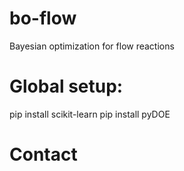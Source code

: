 # bo-flow
Bayesian optimization for flow reactions

# Global setup:
pip install scikit-learn
pip install pyDOE



# Contact
